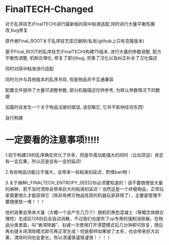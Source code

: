 # FinalTECH-Changed
对于乱序技艺(FinalTECH)进行最新版的简中粘液适配,同时进行大量平衡性魔改,bug修复

原作者Final_ROOT关于乱序技艺库已删除/私有(github上只有克隆版本)

基于Final_ROOT的乱序技艺(FinalTECH)构建75版本, 进行大量的参数调整, 配方平衡性调整, 机制合理化, 修复了部分bug, 完善了汉化以及纠正补全了汉化描述

同时对简中粘液进行适配

同时允许与其他版本的乱序共存, 但是物品并不互通兼容

配置文件提供了大量可调整参数, 部分机器描述仅供参考, 为默认参数情况下的数据

加载时会发生一个关于物品注册的错误, 请忽略它, 它并不影响任何东西!

自行构建

# 一定要看的注意事项!!!!!

1.较于构建29的乱序确实优化了许多，但是毕竟功能强大的同时（比如货运）肯定有一定后果，所以还是会有一定的延迟!

2.有些物品功能过于强大，会带来一些粘液刻延迟，酌情ban物！

3.关于熵种(_FINALTECH_ENTROPY_SEED)你必须要知道的！请不要随便放大量的熵种，若不及时清除会带来巨大的粘液刻延迟！当然这是一个终极物品，正常玩家需要很久才能获得它（除非有拷贝物品性质的机器玩家获得了），主要是管理不要随便放一堆！！！

他的效果会带来大量（大概一个会产生几万个）随机的黑色混凝土（等概念体跟合理性）生成后128刻后会自动消散，不过我们也提供了op专用的强制消除器，在物品分类里面，叫“熵清除器”，右键一次使用打开清楚模式后几分钟即可恢复，随后再右键关闭清除模式即可再正常生成！但是那样如果放了太多，也会带来巨大后果，清除时间也会更长，所以清谨慎谨慎谨慎！！！！
